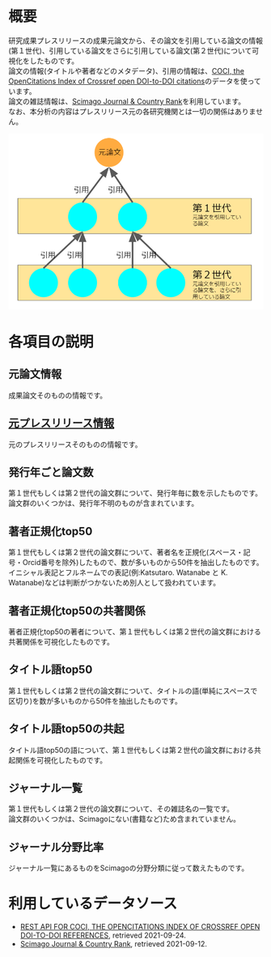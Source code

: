 # 概要

研究成果プレスリリースの成果元論文から、その論文を引用している論文の情報(第１世代)、引用している論文をさらに引用している論文(第２世代)について可視化をしたものです。  
論文の情報(タイトルや著者などのメタデータ)、引用の情報は、[COCI, the OpenCitations Index of Crossref open DOI-to-DOI citations](https://opencitations.net/index/coci)のデータを使っています。  
論文の雑誌情報は、[Scimago Journal & Country Rank](https://www.scimagojr.com/)を利用しています。  
なお、本分析の内容はプレスリリース元の各研究機関とは一切の関係はありません。  

![image1](image1.png)

# 各項目の説明

## 元論文情報

成果論文そのものの情報です。

## [元プレスリリース情報](#1)

元のプレスリリースそのものの情報です。

## 発行年ごと論文数

第１世代もしくは第２世代の論文群について、発行年毎に数を示したものです。  
論文群のいくつかは、発行年不明のものが含まれています。  

## 著者正規化top50

第１世代もしくは第２世代の論文群について、著者名を正規化(スペース・記号・Orcid番号を除外)したもので、数が多いものから50件を抽出したものです。  
イニシャル表記とフルネームでの表記(例:Katsutaro. Watanabe と K. Watanabe)などは判断がつかないため別人として扱われています。  


## 著者正規化top50の共著関係

著者正規化top50の著者について、第１世代もしくは第２世代の論文群における共著関係を可視化したものです。


## タイトル語top50

第１世代もしくは第２世代の論文群について、タイトルの語(単純にスペースで区切り)を数が多いものから50件を抽出したものです。  


## タイトル語top50の共起

タイトル語top50の語について、第１世代もしくは第２世代の論文群における共起関係を可視化したものです。


## ジャーナル一覧

第１世代もしくは第２世代の論文群について、その雑誌名の一覧です。  
論文群のいくつかは、Scimagoにない(書籍など)ため含まれていません。  


## ジャーナル分野比率

ジャーナル一覧にあるものをScimagoの分野分類に従って数えたものです。


# 利用しているデータソース

- [REST API FOR COCI, THE OPENCITATIONS INDEX OF CROSSREF OPEN DOI-TO-DOI REFERENCES](https://opencitations.net/index/coci/api/v1), retrieved 2021-09-24.
- [Scimago Journal & Country Rank](http://www.scimagojr.com), retrieved 2021-09-12.
